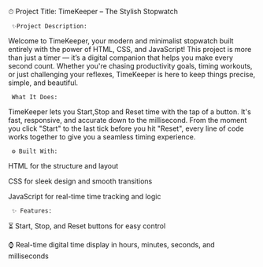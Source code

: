 ⏱ Project Title: TimeKeeper – The Stylish Stopwatch
 
     ✨Project Description:

Welcome to TimeKeeper, your modern and minimalist stopwatch built entirely with the power of HTML, CSS, and JavaScript!
This project is more than just a timer — it’s a digital companion that helps you make every second count. Whether you're chasing productivity goals, timing workouts, or just challenging your reflexes, TimeKeeper is here to keep things precise, simple, and beautiful.

     What It Does:

TimeKeeper lets you Start,Stop and Reset time with the tap of a button. It's fast, responsive, and accurate down to the millisecond. From the moment you click "Start" to the last tick before you hit "Reset", every line of code works together to give you a seamless timing experience.

     ⚙ Built With:

HTML for the structure and layout

CSS for sleek design and smooth transitions

JavaScript for real-time time tracking and logic

     ✨ Features:

⏳ Start, Stop, and Reset buttons for easy control

⌚ Real-time digital time display in hours, minutes, seconds, and milliseconds
